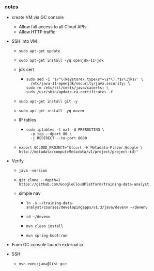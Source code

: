 ### notes

* create VM via GC console
  * Allow full access to all Cloud APIs
  * Allow HTTP traffic

* SSH into VM
  * ```
    sudo apt-get update
    ```
  * ```
    sudo apt-get install -yq openjdk-11-jdk
    ```
  * jdk cert
    * ```
      sudo sed -i 's/^\(keystore\.type\s*=\s*\).*$/\1jks/' \
        /etc/java-11-openjdk/security/java.security; \
      sudo rm /etc/ssl/certs/java/cacerts; \
      sudo /usr/sbin/update-ca-certificates -f
      ```
  * ```
    sudo apt-get install git -y
    ```
  * ```
    sudo apt-get install -yq maven
    ```
  * IP tables
    * ```
      sudo iptables -t nat -A PREROUTING \
        -p tcp --dport 80 \
        -j REDIRECT --to-port 8080
      ``````
  * ```
    export GCLOUD_PROJECT="$(curl -H Metadata-Flavor:Google \
    http://metadata/computeMetadata/v1/project/project-id)"
    ```

* Verify
  * `java -version`
  * ```
    git clone --depth=1 https://github.com/GoogleCloudPlatform/training-data-analyst
    ```
  * simple nav
    * ```
      ln -s ~/training-data-analyst/courses/developingapps/v1.3/java/devenv ~/devenv
      ```
    * ```
      cd ~/devenv
      ```
    * ```
      mvn clean install
      ```
    * ```
      mvn spring-boot:run
      ```
 
* From GC console launch external ip 

* SSH
  * ```
    mvn exec:java@list-gce
    ```





